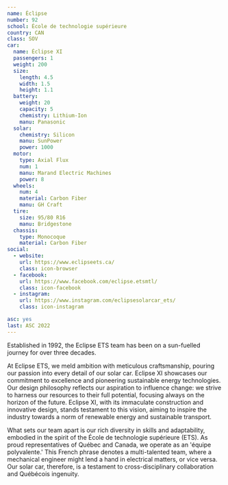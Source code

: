 ```yaml
---
name: Éclipse
number: 92
school: École de technologie supérieure
country: CAN
class: SOV
car: 
  name: Éclipse XI
  passengers: 1
  weight: 200
  size:
    length: 4.5
    width: 1.5
    height: 1.1
  battery: 
    weight: 20
    capacity: 5
    chemistry: Lithium-Ion
    manu: Panasonic
  solar: 
    chemistry: Silicon
    manu: SunPower
    power: 1000
  motor: 
    type: Axial Flux
    num: 1
    manu: Marand Electric Machines
    power: 8
  wheels: 
    num: 4
    material: Carbon Fiber
    manu: GH Craft
  tire:
    size: 95/80 R16
    manu: Bridgestone
  chassis: 
    type: Monocoque 
    material: Carbon Fiber 
social: 
  - website: 
    url: https://www.eclipseets.ca/
    class: icon-browser
  - facebook: 
    url: https://www.facebook.com/eclipse.etsmtl/
    class: icon-facebook
  - instagram: 
    url: https://www.instagram.com/eclipsesolarcar_ets/
    class: icon-instagram

asc: yes
last: ASC 2022
---
```

Established in 1992, the Eclipse ETS team has been on a sun-fuelled journey for over three decades.

At Eclipse ETS, we meld ambition with meticulous craftsmanship, pouring our passion into every detail of our solar car. Eclipse XI showcases our commitment to excellence and pioneering sustainable energy technologies. Our design philosophy reflects our aspiration to influence change: we strive to harness our resources to their full potential, focusing always on the horizon of the future. Eclipse XI, with its immaculate construction and innovative design, stands testament to this vision, aiming to inspire the industry towards a norm of renewable energy and sustainable transport. 

What sets our team apart is our rich diversity in skills and adaptability, embodied in the spirit of the École de technologie supérieure (ETS). As proud representatives of Québec and Canada, we operate as an 'équipe polyvalente.' This French phrase denotes a multi-talented team, where a mechanical engineer might lend a hand in electrical matters, or vice versa. Our solar car, therefore, is a testament to cross-disciplinary collaboration and Québécois ingenuity.

